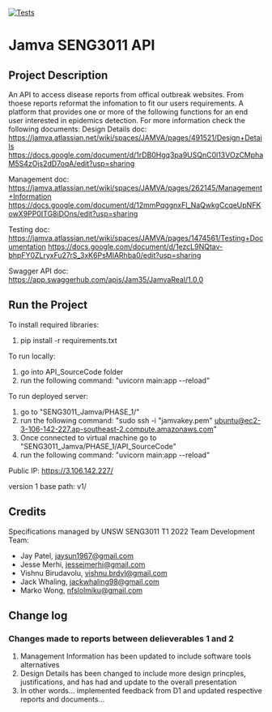 [![Tests](https://github.com/haunteringj/SENG3011_Jamva/actions/workflows/testingWorkflow.yml/badge.svg)](https://github.com/haunteringj/SENG3011_Jamva/actions/workflows/testingWorkflow.yml)
# Jamva SENG3011 API

## Project Description
An API to access disease reports from offical outbreak websites. From thoese reports reformat the infomation to fit our users requirements. 
A platform that provides one or more of the following functions for an end
user interested in epidemics detection.
For more information check the following documents:
Design Details doc:
https://jamva.atlassian.net/wiki/spaces/JAMVA/pages/491521/Design+Details
https://docs.google.com/document/d/1rDB0Hgq3pa9USQnC0l13VOzCMphaM5S4zOjs2dD7oqA/edit?usp=sharing

Management doc:
https://jamva.atlassian.net/wiki/spaces/JAMVA/pages/262145/Management+Information
https://docs.google.com/document/d/12mmPqggnxFl_NaQwkgCcqeUpNFKowX9PP0ITG8iDOns/edit?usp=sharing

Testing doc:
https://jamva.atlassian.net/wiki/spaces/JAMVA/pages/1474561/Testing+Documentation
https://docs.google.com/document/d/1ezcL9NQtav-bhpFY0ZLryxFu27rS_3xK6PsMIARhba0/edit?usp=sharing

Swagger API doc:
https://app.swaggerhub.com/apis/Jam35/JamvaReal/1.0.0


## Run the Project
To install required libraries:
1. pip install -r requirements.txt

To run locally:
1. go into API_SourceCode folder
2. run the following command: "uvicorn main:app --reload"

To run deployed server:
1. go to "SENG3011_Jamva/PHASE_1/"
2. run the following command: "sudo ssh -i "jamvakey.pem" ubuntu@ec2-3-106-142-227.ap-southeast-2.compute.amazonaws.com"
3. Once connected to virtual machine go to "SENG3011_Jamva/PHASE_1/API_SourceCode"
4. run the following command: "uvicorn main:app --reload"

Public IP:
https://3.106.142.227/

version 1 base path: 
v1/

## Credits
Specifications managed by UNSW SENG3011 T1 2022 Team
Development Team:
- Jay Patel,  jaysun1967@gmail.com
- Jesse Merhi, jessejmerhi@gmail.com 
- Vishnu Birudavolu, vishnu.brdvl@gmail.com
- Jack Whaling, jackwhaling98@gmail.com
- Marko Wong, nfslolmiku@gmail.com

## Change log
### Changes made to reports between delieverables 1 and 2
1. Management Information has been updated to include software tools alternatives
2. Design Details has been changed to include more design princples, justifications, and has had and update to the overall presentation
3. In other words... implemented feedback from D1 and updated respective reports and documents...
